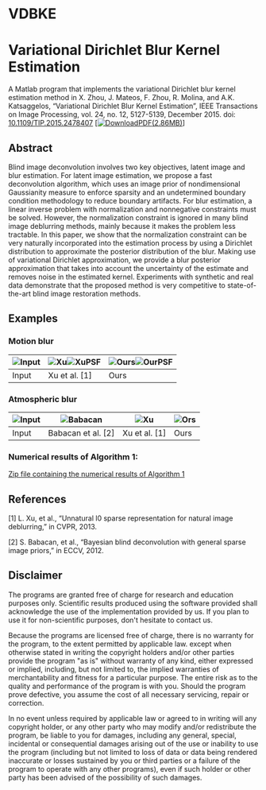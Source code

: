 # VDBKE

# Variational Dirichlet Blur Kernel Estimation

A Matlab program that implements the variational Dirichlet blur kernel estimation method in X. Zhou, J. Mateos, F. Zhou, R. Molina, and A.K. Katsaggelos, “Variational Dirichlet Blur Kernel Estimation”, IEEE Transactions on Image Processing, vol. 24, no. 12, 5127-5139, December 2015. doi: [10.1109/TIP.2015.2478407](http://doi.org/10.1109/TIP.2015.2478407)
[[![DownloadPDF](http://decsai.ugr.es/vip/images/pdficon.gif)(2.86MB)](http://decsai.ugr.es/vip/files/journals/Variation%20Dirichlet%20Blur%20Kernel%20Estimation.pdf)]

## Abstract

Blind image deconvolution involves two key objectives, latent image and blur estimation. For latent image estimation, we propose a fast deconvolution algorithm, which uses an image prior of nondimensional Gaussianity measure to enforce sparsity and an undetermined boundary condition methodology to reduce boundary artifacts. For blur estimation, a linear inverse problem with normalization and nonnegative constraints must be solved. However, the normalization constraint is ignored in many blind image deblurring methods, mainly because it makes the problem less tractable. In this paper, we show that the normalization constraint can be very naturally incorporated into the estimation process by using a Dirichlet distribution to approximate the posterior distribution of the blur. Making use of variational Dirichlet approximation, we provide a blur posterior approximation that takes into account the uncertainty of the estimate and removes noise in the estimated kernel. Experiments with synthetic and real data demonstrate that the proposed method is very competitive to state-of-the-art blind image restoration methods.

## Examples

### Motion blur
		
| ![Input](http://decsai.ugr.es/vip/resources/VDBlurKernelEstimation/Blurry3_8.png)  | ![Xu](http://decsai.ugr.es/vip/resources/VDBlurKernelEstimation/xu0_3_8.png)![XuPSF](http://decsai.ugr.es/vip/resources/VDBlurKernelEstimation/kernel_xu0_3_8.png) | ![Ours](http://decsai.ugr.es/vip/resources/VDBlurKernelEstimation/ngm_3_8.png)![OurPSF](http://decsai.ugr.es/vip/resources/VDBlurKernelEstimation/kernel_ngm_3_8.png)  |
|-------|---------------|------|
| Input |	Xu et al. [1] |	Ours |


 
### Atmospheric blur
| ![Input](http://decsai.ugr.es/vip/resources/VDBlurKernelEstimation/y7.png) | ![Babacan](http://decsai.ugr.es/vip/resources/VDBlurKernelEstimation/kdeb_derin_7.png) | ![Xu](http://decsai.ugr.es/vip/resources/VDBlurKernelEstimation/kdeb_xu_7.png) | ![Ors](http://decsai.ugr.es/vip/resources/VDBlurKernelEstimation/kdeb_zhou_7.png) |
|-------|--------------------|----------------|------|
| Input |	Babacan et al. [2] |	Xu et al. [1] |	Ours |

 
### Numerical results of Algorithm 1:

[Zip file containing the numerical results of Algorithm 1](http://decsai.ugr.es/vip/resources/VDBlurKernelEstimation/plots.zip)

## References

[1] L. Xu, et al., “Unnatural l0 sparse representation for natural image deblurring,” in CVPR, 2013.

[2] S. Babacan, et al., “Bayesian blind deconvolution with general sparse image priors,” in ECCV, 2012.

## Disclaimer

The programs are granted free of charge for research and education purposes only. Scientific results produced using the software provided shall acknowledge the use of the implementation provided by us. If you plan to use it for non-scientific purposes, don't hesitate to contact us.

Because the programs are licensed free of charge, there is no warranty for the program, to the extent permitted by applicable law. except when otherwise stated in writing the copyright holders and/or other parties provide the program "as is" without warranty of any kind, either expressed or implied, including, but not limited to, the implied warranties of merchantability and fitness for a particular purpose. The entire risk as to the quality and performance of the program is with you. Should the program prove defective, you assume the cost of all necessary servicing, repair or correction.

In no event unless required by applicable law or agreed to in writing will any copyright holder, or any other party who may modify and/or redistribute the program, be liable to you for damages, including any general, special, incidental or consequential damages arising out of the use or inability to use the program (including but not limited to loss of data or data being rendered inaccurate or losses sustained by you or third parties or a failure of the program to operate with any other programs), even if such holder or other party has been advised of the possibility of such damages. 

